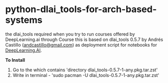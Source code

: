# python-dlai_tools-for-arch-based-systems
the dlai_tools required when you try to run courses offered by DeepLearning.ai through Course
this is based on dlai_tools 0.5.7 by Andrés Castillo (andcastillo@gmail.com) as deployment script for notebooks for [DeepLearning.AI](https://www.deeplearning.ai/). 

**To Install**
1. Go to the which contains 'directory dlai_tools-0.5.7-1-any.pkg.tar.zst'
2. Write in terminal - 'sudo pacman -U dlai_tools-0.5.7-1-any.pkg.tar.zst'
